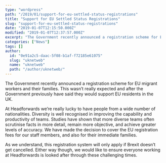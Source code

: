```yaml
---
type: "wordpress"
path: "/2019/01/support-for-eu-settled-status-registrations"
title: "Support for EU Settled Status Registrations"
slug: "support-for-eu-settled-status-registrations"
date: "2019-01-07T12:15:50.000Z"
modified: "2019-01-07T12:37:57.000Z"
excerpt: "The Government recently announced a registration scheme for EU migrant workers and their families. This wasn’t really expected and after the Government previously have said they would support EU residents in the UK. At Headforwards we’re really lucky to have people from a wide number of nationalities. Diversity is well recognised in improving the capability \[…\]"
categories: ["News"]
tags: []
author:
  id: "0e91a2c5-daac-5f08-b1af-f72185e61075"
  slug: "uknetweb"
  name: "uknetweb"
  path: "/author/uknetweb/"
---
```

The Government recently announced a registration scheme for EU migrant workers and their families. This wasn’t really expected and after the Government previously have said they would support EU residents in the UK.

At Headforwards we’re really lucky to have people from a wide number of nationalities. Diversity is well recognised in improving the capability and productivity of teams. Studies have shown that more diverse teams often scrutinise facts in more detail, remain more objective, and achieve greater levels of accuracy. We have made the decision to cover the EU registration fees for our staff members, and also for their immediate families.

As we understand, this registration system will only apply if Brexit doesn’t get cancelled. Either way though, we would like to ensure everyone working at Headforwards is looked after through these challenging times.
